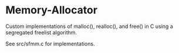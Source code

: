 # Memory-Allocator
Custom implementations of malloc(), realloc(), and free() in C using a segregated freelist algorithm.

See src/sfmm.c for implementations. 
